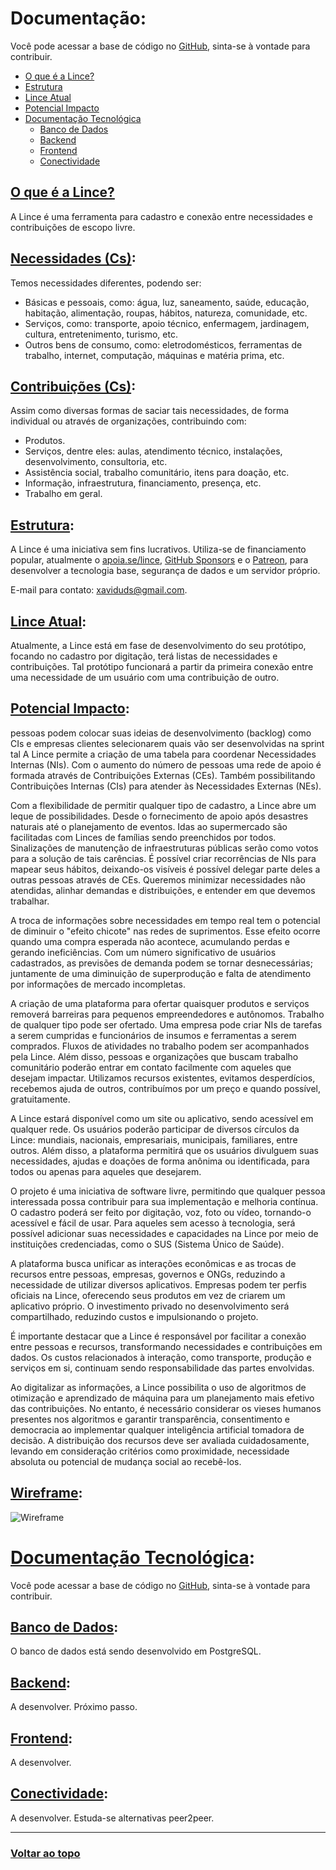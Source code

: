 # Documentação:

Você pode acessar a base de código no <a href="https://github.com/lince-social/lince">GitHub</a>, sinta-se à vontade para contribuir.

- [O que é a Lince?](#o-que-é-a-lince)
- [Estrutura](#estrutura)
- [Lince Atual](#lince-atual)
- [Potencial Impacto](#potencial-impacto)
- [Documentação Tecnológica](#documentação-tecnológica) 
  - [Banco de Dados](#banco-de-dados)
  - [Backend](#backend)
  - [Frontend](#frontend)
  - [Conectividade](#conectividade)

## [O que é a Lince?](#documentação)

A Lince é uma ferramenta para cadastro e conexão entre necessidades e contribuições de escopo livre.

## [Necessidades (Cs)](#documentação):

Temos necessidades diferentes, podendo ser:

- Básicas e pessoais, como: água, luz, saneamento, saúde, educação, habitação, alimentação, roupas, hábitos, natureza, comunidade, etc.
- Serviços, como: transporte, apoio técnico, enfermagem, jardinagem, cultura, entretenimento, turismo, etc.
- Outros bens de consumo, como: eletrodomésticos, ferramentas de trabalho, internet, computação, máquinas e matéria prima, etc.

## [Contribuições (Cs)](#documentação):

Assim como diversas formas de saciar tais necessidades, de forma individual ou através de organizações, contribuindo com:

 - Produtos.
 - Serviços, dentre eles: aulas, atendimento técnico, instalações, desenvolvimento, consultoria, etc.
 - Assistência social, trabalho comunitário, itens para doação, etc.
 - Informação, infraestrutura, financiamento, presença, etc.
 - Trabalho em geral.

## [Estrutura](#documentação):

A Lince é uma iniciativa sem fins lucrativos. Utiliza-se de financiamento popular, atualmente o [apoia.se/lince](https://www.apoia.se/lince), [GitHub Sponsors](https://github.com/sponsors/lince-social) e o [Patreon](https://www.patreon.com/lince_social), para desenvolver a tecnologia base, segurança de dados e um servidor próprio.

E-mail para contato: [xaviduds@gmail.com](mailto:xaviduds@gmail.com).

## [Lince Atual](#documentação):

Atualmente, a Lince está em fase de desenvolvimento do seu protótipo, focando no cadastro por digitação, terá listas de necessidades e contribuições. Tal protótipo funcionará a partir da primeira conexão entre uma necessidade de um usuário com uma contribuição de outro.

## [Potencial Impacto](#documentação):
pessoas podem colocar suas ideias de desenvolvimento (backlog) como CIs e empresas clientes selecionarem quais vão ser desenvolvidas na sprint tal
A Lince permite a criação de uma tabela para coordenar Necessidades Internas (NIs). Com o aumento do número de pessoas uma rede de apoio é formada através de Contribuições Externas (CEs). Também possibilitando Contribuições Internas (CIs) para atender às Necessidades Externas (NEs).

Com a flexibilidade de permitir qualquer tipo de cadastro, a Lince abre um leque de possibilidades. Desde o fornecimento de apoio após desastres naturais até o planejamento de eventos. Idas ao supermercado são facilitadas com Linces de famílias sendo preenchidos por todos. Sinalizações de manutenção de infraestruturas públicas serão como votos para a solução de tais carências. É possível criar recorrências de NIs para mapear seus hábitos, deixando-os visíveis é possível delegar parte deles a outras pessoas através de CEs. Queremos minimizar necessidades não atendidas, alinhar demandas e distribuições, e entender em que devemos trabalhar.

A troca de informações sobre necessidades em tempo real tem o potencial de diminuir o "efeito chicote" nas redes de suprimentos. Esse efeito ocorre quando uma compra esperada não acontece, acumulando perdas e gerando ineficiências. Com um número significativo de usuários cadastrados, as previsões de demanda podem se tornar desnecessárias; juntamente de uma diminuição de superprodução e falta de atendimento por informações de mercado incompletas.

A criação de uma plataforma para ofertar quaisquer produtos e serviços removerá barreiras para pequenos empreendedores e autônomos. Trabalho de qualquer tipo pode ser ofertado. Uma empresa pode criar NIs de tarefas a serem cumpridas e funcionários de insumos e ferramentas a serem comprados. Fluxos de atividades no trabalho podem ser acompanhados pela Lince. Além disso, pessoas e organizações que buscam trabalho comunitário poderão entrar em contato facilmente com aqueles que desejam impactar. Utilizamos recursos existentes, evitamos desperdícios, recebemos ajuda de outros, contribuímos por um preço e quando possível, gratuitamente.

A Lince estará disponível como um site ou aplicativo, sendo acessível em qualquer rede. Os usuários poderão participar de diversos círculos da Lince: mundiais, nacionais, empresariais, municipais, familiares, entre outros. Além disso, a plataforma permitirá que os usuários divulguem suas necessidades, ajudas e doações de forma anônima ou identificada, para todos ou apenas para aqueles que desejarem.

O projeto é uma iniciativa de software livre, permitindo que qualquer pessoa interessada possa contribuir para sua implementação e melhoria contínua. O cadastro poderá ser feito por digitação, voz, foto ou vídeo, tornando-o acessível e fácil de usar. Para aqueles sem acesso à tecnologia, será possível adicionar suas necessidades e capacidades na Lince por meio de instituições credenciadas, como o SUS (Sistema Único de Saúde).

A plataforma busca unificar as interações econômicas e as trocas de recursos entre pessoas, empresas, governos e ONGs, reduzindo a necessidade de utilizar diversos aplicativos. Empresas podem ter perfis oficiais na Lince, oferecendo seus produtos em vez de criarem um aplicativo próprio. O investimento privado no desenvolvimento será compartilhado, reduzindo custos e impulsionando o projeto.

É importante destacar que a Lince é responsável por facilitar a conexão entre pessoas e recursos, transformando necessidades e contribuições em dados. Os custos relacionados à interação, como transporte, produção e serviços em si, continuam sendo responsabilidade das partes envolvidas.

Ao digitalizar as informações, a Lince possibilita o uso de algoritmos de otimização e aprendizado de máquina para um planejamento mais efetivo das contribuições. No entanto, é necessário considerar os vieses humanos presentes nos algoritmos e garantir transparência, consentimento e democracia ao implementar qualquer inteligência artificial tomadora de decisão. A distribuição dos recursos deve ser avaliada cuidadosamente, levando em consideração critérios como proximidade, necessidade absoluta ou potencial de mudança social ao recebê-los.

## [Wireframe](#documentação):

![Wireframe](https://github.com/lince-social/.github/blob/main/fotos/Lince%20Wireframe%20website%20desktop%20v0.0.1.png)

# [Documentação Tecnológica](#documentação):

Você pode acessar a base de código no <a href="https://github.com/lince-social/lince">GitHub</a>, sinta-se à vontade para contribuir.

## [Banco de Dados](#documentação):

O banco de dados está sendo desenvolvido em PostgreSQL.

## [Backend](#documentação):

A desenvolver. Próximo passo.

## [Frontend](#documentação):

A desenvolver.

## [Conectividade](#documentação):

A desenvolver. Estuda-se alternativas peer2peer.

---
### [Voltar ao topo](#documentação)
